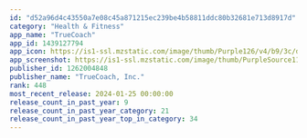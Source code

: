 ```yaml
---
id: "d52a96d4c43550a7e08c45a871215ec239be4b58811ddc80b32681e713d8917d"
category: "Health & Fitness"
app_name: "TrueCoach"
app_id: 1439127794
app_icon: https://is1-ssl.mzstatic.com/image/thumb/Purple126/v4/b9/3c/d5/b93cd514-b487-ca15-6987-a7c22d51aa45/AppIcon-0-1x_U007emarketing-0-7-0-85-220.png/1024x1024bb.png
app_screenshot: https://is1-ssl.mzstatic.com/image/thumb/PurpleSource113/v4/e2/8a/e6/e28ae668-1fa5-631f-7e84-926907c9a967/eed4905c-1dc2-4251-b205-8177a783336b_iphone_-_S1.jpg/1242x2688bb.png
publisher_id: 1262004848
publisher_name: "TrueCoach, Inc."
rank: 448
most_recent_release: 2024-01-25 00:00:00
release_count_in_past_year: 9
release_count_in_past_year_category: 21
release_count_in_past_year_top_in_category: 34
---
```

